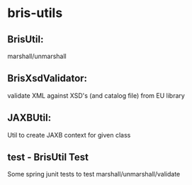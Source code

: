 # bris-utils

## BrisUtil:
marshall/unmarshall
## BrisXsdValidator:
validate XML against XSD's (and catalog file) from EU library
## JAXBUtil:
Util to create JAXB context for given class

## test - BrisUtil Test
Some spring junit tests to test marshall/unmarshall/validate